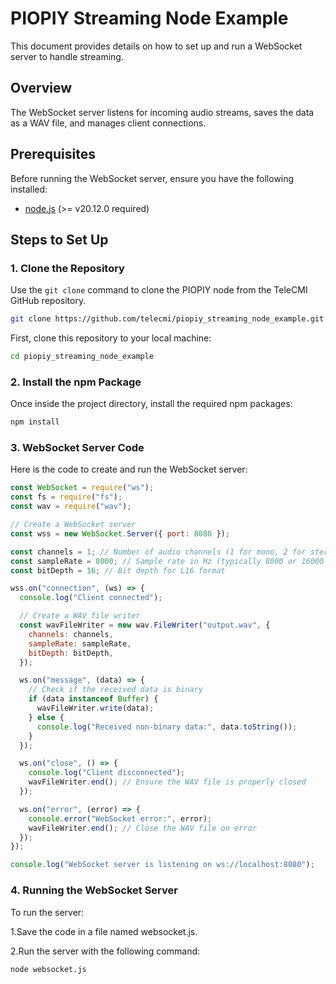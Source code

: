 # PIOPIY Streaming Node Example

This document provides details on how to set up and run a WebSocket server to handle streaming.

## Overview

The WebSocket server listens for incoming audio streams, saves the data as a WAV file, and manages client connections.

## Prerequisites

Before running the WebSocket server, ensure you have the following installed:

- <a href="https://nodejs.org/en/" target="_blank">node.js</a> (>= v20.12.0 required)

## Steps to Set Up

### 1. Clone the Repository

Use the `git clone` command to clone the PIOPIY node from the TeleCMI GitHub repository.

```sh
git clone https://github.com/telecmi/piopiy_streaming_node_example.git
```

First, clone this repository to your local machine:

```sh
cd piopiy_streaming_node_example
```

### 2. Install the npm Package

Once inside the project directory, install the required npm packages:

```sh
npm install
```

### 3. WebSocket Server Code

Here is the code to create and run the WebSocket server:

```javascript
const WebSocket = require("ws");
const fs = require("fs");
const wav = require("wav");

// Create a WebSocket server
const wss = new WebSocket.Server({ port: 8080 });

const channels = 1; // Number of audio channels (1 for mono, 2 for stereo)
const sampleRate = 8000; // Sample rate in Hz (typically 8000 or 16000 for telephony)
const bitDepth = 16; // Bit depth for L16 format

wss.on("connection", (ws) => {
  console.log("Client connected");

  // Create a WAV file writer
  const wavFileWriter = new wav.FileWriter("output.wav", {
    channels: channels,
    sampleRate: sampleRate,
    bitDepth: bitDepth,
  });

  ws.on("message", (data) => {
    // Check if the received data is binary
    if (data instanceof Buffer) {
      wavFileWriter.write(data);
    } else {
      console.log("Received non-binary data:", data.toString());
    }
  });

  ws.on("close", () => {
    console.log("Client disconnected");
    wavFileWriter.end(); // Ensure the WAV file is properly closed
  });

  ws.on("error", (error) => {
    console.error("WebSocket error:", error);
    wavFileWriter.end(); // Close the WAV file on error
  });
});

console.log("WebSocket server is listening on ws://localhost:8080");
```

### 4. Running the WebSocket Server

To run the server:

1.Save the code in a file named websocket.js.

2.Run the server with the following command:

```sh
node websocket.js
```
